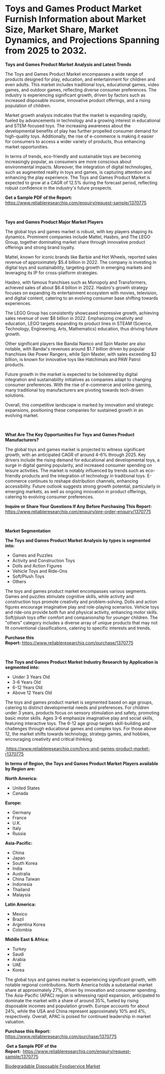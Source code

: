 <p><h1>Toys and Games Product Market Furnish Information about Market Size, Market Share, Market Dynamics, and Projections Spanning from 2025 to 2032.</h1></p><p><strong>Toys and Games Product Market Analysis and Latest Trends</strong></p>
<p><p>The Toys and Games Product Market encompasses a wide range of products designed for play, education, and entertainment for children and even adults. This market includes traditional toys, educational games, video games, and outdoor games, reflecting diverse consumer preferences. The industry is experiencing significant growth, driven by factors such as increased disposable income, innovative product offerings, and a rising population of children.</p><p>Market growth analysis indicates that the market is expanding rapidly, fueled by advancements in technology and a growing interest in educational and STEM-focused toys. The increasing awareness about the developmental benefits of play has further propelled consumer demand for high-quality toys. Additionally, the rise of e-commerce is making it easier for consumers to access a wider variety of products, thus enhancing market opportunities.</p><p>In terms of trends, eco-friendly and sustainable toys are becoming increasingly popular, as consumers are more conscious about environmental impacts. Moreover, the integration of digital technologies, such as augmented reality in toys and games, is capturing attention and enhancing the play experience. The Toys and Games Product Market is expected to grow at a CAGR of 12.5% during the forecast period, reflecting robust confidence in the industry's future prospects.</p></p>
<p><strong>Get a Sample PDF of the Report:&nbsp;</strong> <a href="https://www.reliableresearchiq.com/enquiry/request-sample/1370775?utm_campaign=3074&utm_medium=2&utm_source=Github&utm_content=ia&utm_term=22032025&utm_id=toys-and-games-product">https://www.reliableresearchiq.com/enquiry/request-sample/1370775</a></p>
<p>&nbsp;</p>
<p><strong>Toys and Games Product Major Market Players</strong></p>
<p><p>The global toys and games market is robust, with key players shaping its dynamics. Prominent companies include Mattel, Hasbro, and The LEGO Group, together dominating market share through innovative product offerings and strong brand loyalty.</p><p>Mattel, known for iconic brands like Barbie and Hot Wheels, reported sales revenue of approximately $5.4 billion in 2022. The company is investing in digital toys and sustainability, targeting growth in emerging markets and leveraging its IP for cross-platform strategies. </p><p>Hasbro, with famous franchises such as Monopoly and Transformers, achieved sales of about $6.4 billion in 2022. Hasbro's growth strategy focuses on expanding its entertainment ecosystem with movies, television, and digital content, catering to an evolving consumer base shifting towards experiences.</p><p>The LEGO Group has consistently showcased impressive growth, achieving sales revenue of over $8 billion in 2022. Emphasizing creativity and education, LEGO targets expanding its product lines in STEAM (Science, Technology, Engineering, Arts, Mathematics) education, thus driving future growth.</p><p>Other significant players like Bandai Namco and Spin Master are also notable, with Bandai's revenues around $1.7 billion driven by popular franchises like Power Rangers, while Spin Master, with sales exceeding $2 billion, is known for innovative toys like Hatchimals and PAW Patrol products.</p><p>Future growth in the market is expected to be bolstered by digital integration and sustainability initiatives as companies adapt to changing consumer preferences. With the rise of e-commerce and online gaming, many traditional toy manufacturers are pivoting towards tech-driven solutions. </p><p>Overall, this competitive landscape is marked by innovation and strategic expansions, positioning these companies for sustained growth in an evolving market.</p></p>
<p>&nbsp;</p>
<p><strong>What Are The Key Opportunities For Toys and Games Product Manufacturers?</strong></p>
<p><p>The global toys and games market is projected to witness significant growth, with an anticipated CAGR of around 4-6% through 2025. Key drivers include the rising demand for educational and developmental toys, a surge in digital gaming popularity, and increased consumer spending on leisure activities. The market is notably influenced by trends such as eco-friendly products and the integration of technology in traditional toys. E-commerce continues to reshape distribution channels, enhancing accessibility. Future outlook suggests strong growth potential, particularly in emerging markets, as well as ongoing innovation in product offerings, catering to evolving consumer preferences.</p></p>
<p><strong>Inquire or Share Your Questions If Any Before Purchasing This Report:</strong> <a href="https://www.reliableresearchiq.com/enquiry/pre-order-enquiry/1370775?utm_campaign=3074&utm_medium=2&utm_source=Github&utm_content=ia&utm_term=22032025&utm_id=toys-and-games-product">https://www.reliableresearchiq.com/enquiry/pre-order-enquiry/1370775</a></p>
<p>&nbsp;</p>
<p><strong>Market Segmentation</strong></p>
<p><strong>The Toys and Games Product Market Analysis by types is segmented into:</strong></p>
<p><ul><li>Games and Puzzles</li><li>Activity and Construction Toys</li><li>Dolls and Action Figures</li><li>Vehicle Toys and Ride-Ons</li><li>Soft/Plush Toys</li><li>Others</li></ul></p>
<p><p>The toys and games product market encompasses various segments. Games and puzzles stimulate cognitive skills, while activity and construction toys promote creativity and problem-solving. Dolls and action figures encourage imaginative play and role-playing scenarios. Vehicle toys and ride-ons provide both fun and physical activity, enhancing motor skills. Soft/plush toys offer comfort and companionship for younger children. The "others" category includes a diverse array of unique products that may not fit conventional classifications, catering to specific interests and trends.</p></p>
<p><strong>Purchase this Report:&nbsp;</strong><a href="https://www.reliableresearchiq.com/purchase/1370775?utm_campaign=3074&utm_medium=2&utm_source=Github&utm_content=ia&utm_term=22032025&utm_id=toys-and-games-product">https://www.reliableresearchiq.com/purchase/1370775</a></p>
<p>&nbsp;</p>
<p><strong>The Toys and Games Product Market Industry Research by Application is segmented into:</strong></p>
<p><ul><li>Under 3 Years Old</li><li>3-6 Years Old</li><li>6-12 Years Old</li><li>Above 12 Years Old</li></ul></p>
<p><p>The toys and games product market is segmented based on age groups, catering to distinct developmental needs and preferences. For children under 3 years, products focus on sensory stimulation and safety, promoting basic motor skills. Ages 3-6 emphasize imaginative play and social skills, featuring interactive toys. The 6-12 age group targets skill-building and challenges through educational games and complex toys. For those above 12, the market shifts towards technology, strategy games, and hobbies, encouraging creativity and critical thinking.</p></p>
<p><a href="https://www.reliableresearchiq.com/toys-and-games-product-market-r1370775?utm_campaign=3074&utm_medium=2&utm_source=Github&utm_content=ia&utm_term=22032025&utm_id=toys-and-games-product">&nbsp;https://www.reliableresearchiq.com/toys-and-games-product-market-r1370775</a></p>
<p><strong>In terms of Region, the Toys and Games Product Market Players available by Region are:</strong></p>
<p>
    <p> <strong> North America: </strong>
        <ul>
            <li>United States</li>
            <li>Canada</li>
        </ul>
        </p> 
    <p> <strong> Europe: </strong>
        <ul>
            <li>Germany</li>
            <li>France</li>
            <li>U.K.</li>
            <li>Italy</li>
            <li>Russia</li>
        </ul>
        </p> 
    <p> <strong> Asia-Pacific: </strong>
        <ul>
            <li>China</li>
            <li>Japan</li>
            <li>South Korea</li>
            <li>India</li>
            <li>Australia</li>
            <li>China Taiwan</li>
            <li>Indonesia</li>
            <li>Thailand</li>
            <li>Malaysia</li>
        </ul>
        </p> 
    <p> <strong> Latin America: </strong>
        <ul>
            <li>Mexico</li>
            <li>Brazil</li>
            <li>Argentina Korea</li>
            <li>Colombia</li>
        </ul>
        </p> 
    <p> <strong> Middle East & Africa: </strong>
        <ul>
            <li>Turkey</li>
            <li>Saudi</li>
            <li>Arabia</li>
            <li>UAE</li>
            <li>Korea</li>
        </ul>
    </p>
    </p>
<p><p>The global toys and games market is experiencing significant growth, with notable regional contributions. North America holds a substantial market share at approximately 27%, driven by innovation and consumer spending. The Asia-Pacific (APAC) region is witnessing rapid expansion, anticipated to dominate the market with a share of around 35%, fueled by rising disposable incomes and population growth. Europe accounts for about 24%, while the USA and China represent approximately 10% and 4%, respectively. Overall, APAC is poised for continued leadership in market valuation.</p></p>
<p><strong>Purchase this Report: </strong><a href="https://www.reliableresearchiq.com/purchase/1370775?utm_campaign=3074&utm_medium=2&utm_source=Github&utm_content=ia&utm_term=22032025&utm_id=toys-and-games-product">https://www.reliableresearchiq.com/purchase/1370775</a></p>
<p>&nbsp;<strong>Get a Sample PDF of the Report:&nbsp;&nbsp;</strong><a href="https://www.reliableresearchiq.com/enquiry/request-sample/1370775?utm_campaign=3074&utm_medium=2&utm_source=Github&utm_content=ia&utm_term=22032025&utm_id=toys-and-games-product">https://www.reliableresearchiq.com/enquiry/request-sample/1370775</a></p>
<p><strong></strong></p>
<p><p><a href="https://github.com/saoneubeh8/Market-Research-Report-List-1/blob/main/biodegradable-disposable-foodservice-market.md?utm_campaign=3074&utm_medium=2&utm_source=Github&utm_content=ia&utm_term=22032025&utm_id=toys-and-games-product">Biodegradable Disposable Foodservice Market</a></p></p>
